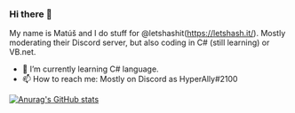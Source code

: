 ### Hi there 👋
My name is Matúš and I do stuff for @letshashit(https://letshash.it/).
Mostly moderating their Discord  server, but also coding in C# (still learning) or VB.net.
- 🌱 I’m currently learning C# language.
- 📫 How to reach me: Mostly on Discord as HyperAlly#2100


[![Anurag's GitHub stats](https://github-readme-stats.vercel.app/api?username=JustFragger)](https://github.com/anuraghazra/github-readme-stats)
<!--
**JustFragger/JustFragger** is a ✨ _special_ ✨ repository because its `README.md` (this file) appears on your GitHub profile.

Here are some ideas to get you started:

- 🔭 I’m currently working on ...
- 🌱 I’m currently learning ...
- 👯 I’m looking to collaborate on ...
- 🤔 I’m looking for help with ...
- 💬 Ask me about ...
- 📫 How to reach me: ...
- 😄 Pronouns: ...
- ⚡ Fun fact: ...
-->
